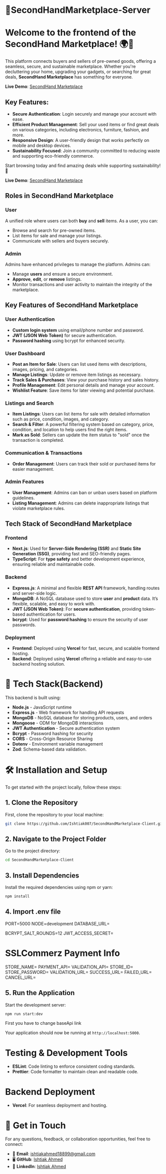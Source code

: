 # 🛒SecondHandMarketplace-Server

# Welcome to the frontend of the **SecondHand Marketplace**! 🌍💼

This platform connects buyers and sellers of pre-owned goods, offering a seamless, secure, and sustainable marketplace. Whether you're decluttering your home, upgrading your gadgets, or searching for great deals, **SecondHand Marketplace** has something for everyone.

**Live Demo**: [SecondHand Marketplace]()

## Key Features:

- **Secure Authentication**: Login securely and manage your account with ease.
- **Efficient Product Management**: Sell your used items or find great deals on various categories, including electronics, furniture, fashion, and more.
- **Responsive Design**: A user-friendly design that works perfectly on mobile and desktop devices.
- **Sustainability Focused**: Join a community committed to reducing waste and supporting eco-friendly commerce.

Start browsing today and find amazing deals while supporting sustainability! 🌱

**Live Demo**: [SecondHand Marketplace]()

## Roles in **SecondHand Marketplace**

### User

A unified role where users can both **buy** and **sell** items. As a user, you can:

- Browse and search for pre-owned items.
- List items for sale and manage your listings.
- Communicate with sellers and buyers securely.

### Admin

Admins have enhanced privileges to manage the platform. Admins can:

- Manage **users** and ensure a secure environment.
- **Approve**, **edit**, or **remove** listings.
- Monitor transactions and user activity to maintain the integrity of the marketplace.

## Key Features of SecondHand Marketplace

### User Authentication

- **Custom login system** using email/phone number and password.
- **JWT (JSON Web Token)** for secure authentication.
- **Password hashing** using bcrypt for enhanced security.

### User Dashboard

- **Post an Item for Sale**: Users can list used items with descriptions, images, pricing, and categories.
- **Manage Listings**: Update or remove item listings as necessary.
- **Track Sales & Purchases**: View your purchase history and sales history.
- **Profile Management**: Edit personal details and manage your account.
- **Wishlist Feature**: Save items for later viewing and potential purchase.

### Listings and Search

- **Item Listings**: Users can list items for sale with detailed information such as price, condition, images, and category.
- **Search & Filter**: A powerful filtering system based on category, price, condition, and location to help users find the right items.
- **Mark as Sold**: Sellers can update the item status to "sold" once the transaction is completed.

### Communication & Transactions

- **Order Management**: Users can track their sold or purchased items for easier management.

### Admin Features

- **User Management**: Admins can ban or unban users based on platform guidelines.
- **Listing Management**: Admins can delete inappropriate listings that violate marketplace rules.

## Tech Stack of SecondHand Marketplace

### **Frontend**

- **Next.js**: Used for **Server-Side Rendering (SSR)** and **Static Site Generation (SSG)**, providing fast and SEO-friendly pages.
- **TypeScript**: For **type safety** and better development experience, ensuring reliable and maintainable code.

### **Backend**

- **Express.js**: A minimal and flexible **REST API** framework, handling routes and server-side logic.
- **MongoDB**: A NoSQL database used to store **user** and **product** data. It’s flexible, scalable, and easy to work with.
- **JWT (JSON Web Token)**: For **secure authentication**, providing token-based authentication for users.
- **bcrypt**: Used for **password hashing** to ensure the security of user passwords.

### **Deployment**

- **Frontend**: Deployed using **Vercel** for fast, secure, and scalable frontend hosting.
- **Backend**: Deployed using **Vercel** offering a reliable and easy-to-use backend hosting solution.

# 🚀 Tech Stack(Backend)

This backend is built using:

- **Node.js** - JavaScript runtime
- **Express.js** - Web framework for handling API requests
- **MongoDB** - NoSQL database for storing products, users, and orders
- **Mongoose** - ODM for MongoDB interactions
- **JWT Authentication** - Secure authentication system
- **Bcrypt** - Password hashing for security
- **CORS** - Cross-Origin Resource Sharing
- **Dotenv** - Environment variable management
- **Zod**: Schema-based data validation.

# 🛠️ Installation and Setup

To get started with the project locally, follow these steps:

## 1. Clone the Repository

First, clone the repository to your local machine:

```bash
git clone https://github.com/Ishtiak007/SecondHandMarketplace-Client.git
```

## 2. Navigate to the Project Folder

Go to the project directory:

```bash
cd SecondHandMarketplace-Client
```

## 3. Install Dependencies

Install the required dependencies using npm or yarn:

```bash
npm install
```

## 4. Import .env file

PORT=5000
NODE=development
DATABASE_URL=

BCRYPT_SALT_ROUNDS=12
JWT_ACCESS_SECRET=

# SSLCommerz Payment Info

STORE_NAME=
PAYMENT_API=
VALIDATION_API=
STORE_ID=
STORE_PASSWORD=
VALIDATION_URL=
SUCCESS_URL=
FAILED_URL=
CANCEL_URL=

## 5. Run the Application

Start the development server:

```bash
npm run start:dev
```

First you have to change baseApi link

Your application should now be running at `http://localhost:5000`.

# Testing & Development Tools

- **ESLint**: Code linting to enforce consistent coding standards.
- **Prettier**: Code formatter to maintain clean and readable code.

# Backend Deployment

- **Vercel**: For seamless deployment and hosting.

# 📩 Get in Touch

For any questions, feedback, or collaboration opportunities, feel free to connect:

- 📧 **Email**: [ishtiakahmed18899@gmail.com](mailto:ishtiakahmed18899@gmail.com)
- 🖥 **GitHub**: [Ishtiak Ahmed](https://github.com/Ishtiak007)
- 💼 **LinkedIn**: [Ishtiak Ahmed](https://www.linkedin.com/in/ishtiak-ahmed-2846722a5/)
